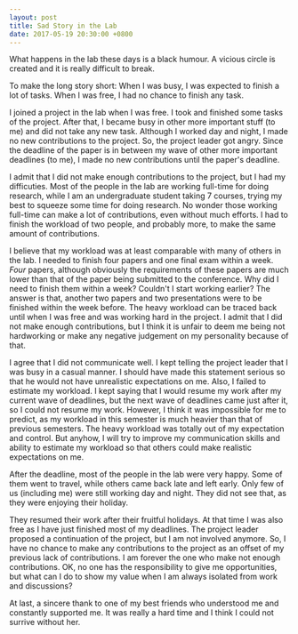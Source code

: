 ```yaml
---
layout: post
title: Sad Story in the Lab
date: 2017-05-19 20:30:00 +0800
---
```


What happens in the lab these days is a black humour. A vicious circle is created and it is really difficult to break.

To make the long story short: When I was busy, I was expected to finish a lot of tasks. When I was free, I had no chance to finish any task.

I joined a project in the lab when I was free. I took and finished some tasks of the project. After that, I became busy in other more important stuff (to me) and did not take any new task. Although I worked day and night, I made no new contributions to the project. So, the project leader got angry. Since the deadline of the paper is in between my wave of other more important deadlines (to me), I made no new contributions until the paper's deadline.

I admit that I did not make enough contributions to the project, but I had my difficuties. Most of the people in the lab are working full-time for doing research, while I am an undergraduate student taking 7 courses, trying my best to squeeze some time for doing research. No wonder those working full-time can make a lot of contributions, even without much efforts. I had to finish the workload of two people, and probably more, to make the same amount of contributions.

I believe that my workload was at least comparable with many of others in the lab. I needed to finish four papers and one final exam within a week. *Four* papers, although obviously the requirements of these papers are much lower than that of the paper being submitted to the conference. Why did I need to finish them within a week? Couldn't I start working earlier? The answer is that, another two papers and two presentations were to be finished within the week before. The heavy workload can be traced back until when I was free and was working hard in the project. I admit that I did not make enough contributions, but I think it is unfair to deem me being not hardworking or make any negative judgement on my personality because of that.

I agree that I did not communicate well. I kept telling the project leader that I was busy in a casual manner. I should have made this statement serious so that he would not have unrealistic expectations on me. Also, I failed to estimate my workload. I kept saying that I would resume my work after my current wave of deadlines, but the next wave of deadlines came just after it, so I could not resume my work. However, I think it was impossible for me to predict, as my workload in this semester is much heavier than that of previous semesters. The heavy workload was totally out of my expectation and control. But anyhow, I will try to improve my communication skills and ability to estimate my workload so that others could make realistic expectations on me.

After the deadline, most of the people in the lab were very happy. Some of them went to travel, while others came back late and left early. Only few of us (including me) were still working day and night. They did not see that, as they were enjoying their holiday.

They resumed their work after their fruitful holidays. At that time I was also free as I have just finished most of my deadlines. The project leader proposed a continuation of the project, but I am not involved anymore. So, I have no chance to make any contributions to the project as an offset of my previous lack of contributions. I am forever the one who make not enough contributions. OK, no one has the responsibility to give me opportunities, but what can I do to show my value when I am always isolated from work and discussions?

At last, a sincere thank to one of my best friends who understood me and constantly supported me. It was really a hard time and I think I could not surrive without her.
